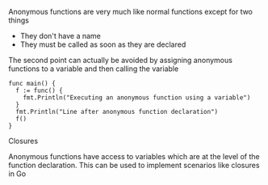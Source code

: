 Anonymous functions are very much like normal functions except for two things 

- They don't have a name
- They must be called as soon as they are declared

The second point can actually be avoided by assigning anonymous functions 
to a variable and then calling the variable 

```
func main() {
  f := func() {
    fmt.Println("Executing an anonymous function using a variable")
  }
  fmt.Println("Line after anonymous function declaration")
  f()
}
```

Closures

Anonymous functions have access to variables which are at the level of the function declaration. 
This can be used to implement scenarios like closures in Go